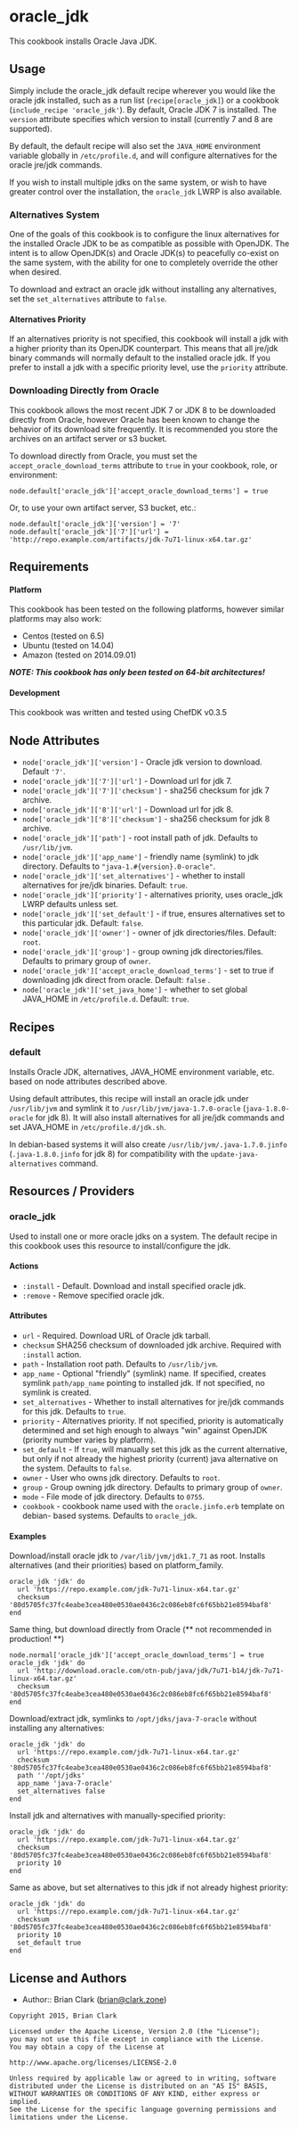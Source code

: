 # oracle_jdk

This cookbook installs Oracle Java JDK.

## Usage

Simply include the oracle_jdk default recipe wherever you would like the oracle
jdk installed, such as a run list (`recipe[oracle_jdk]`) or a cookbook
(`include_recipe 'oracle_jdk'`). By default, Oracle JDK 7 is installed. The
`version` attribute specifies which version to install (currently 7 and 8 are
supported).

By default, the default recipe will also set the `JAVA_HOME` environment variable
globally in `/etc/profile.d`, and will configure alternatives for the oracle
jre/jdk commands.

If you wish to install multiple jdks on the same system, or wish to have greater
control over the installation, the `oracle_jdk` LWRP is also available.

### Alternatives System

One of the goals of this cookbook is to configure the linux alternatives for the
installed Oracle JDK to be as compatible as possible with OpenJDK. The intent is
to allow OpenJDK(s) and Oracle JDK(s) to peacefully co-exist on the same system,
with the ability for one to completely override the other when desired.

To download and extract an oracle jdk without installing any alternatives,
set the `set_alternatives` attribute to `false`.

#### Alternatives Priority

If an alternatives priority is not specified, this cookbook will install a jdk
with a higher priority than its OpenJDK counterpart. This means that all
jre/jdk binary commands will normally default to the installed oracle jdk. If
you prefer to install a jdk with a specific priority level, use the
`priority` attribute.

### Downloading Directly from Oracle

This cookbook allows the most recent JDK 7 or JDK 8 to be downloaded
directly from Oracle, however Oracle has been known to change the behavior of its
download site frequently. It is recommended you store the archives on an artifact
server or s3 bucket.

To download directly from Oracle, you must set the `accept_oracle_download_terms`
attribute to `true` in your cookbook, role, or environment:
```
node.default['oracle_jdk']['accept_oracle_download_terms'] = true
```
Or, to use your own artifact server, S3 bucket, etc.:
```
node.default['oracle_jdk']['version'] = '7'
node.default['oracle_jdk']['7']['url'] = 'http://repo.example.com/artifacts/jdk-7u71-linux-x64.tar.gz'
```

## Requirements

#### Platform
This cookbook has been tested on the following platforms, however similar
platforms may also work:

* Centos (tested on 6.5)
* Ubuntu (tested on 14.04)
* Amazon (tested on 2014.09.01)

***NOTE: This cookbook has only been tested on 64-bit architectures!***

#### Development
This cookbook was written and tested using ChefDK v0.3.5

## Node Attributes

* `node['oracle_jdk']['version']` - Oracle jdk version to download. Default `'7'`.
* `node['oracle_jdk']['7']['url']` - Download url for jdk 7.
* `node['oracle_jdk']['7']['checksum']` - sha256 checksum for jdk 7 archive.
* `node['oracle_jdk']['8']['url']` - Download url for jdk 8.
* `node['oracle_jdk']['8']['checksum']` - sha256 checksum for jdk 8 archive.
* `node['oracle_jdk']['path']` - root install path of jdk. Defaults to
`/usr/lib/jvm`.
* `node['oracle_jdk']['app_name']` - friendly name (symlink) to jdk directory.
Defaults to `"java-1.#{version}.0-oracle"`.
* `node['oracle_jdk']['set_alternatives']` - whether to install alternatives
for jre/jdk binaries. Default: `true`.
* `node['oracle_jdk']['priority']` - alternatives priority, uses oracle_jdk LWRP
defaults unless set.
* `node['oracle_jdk']['set_default']` - if true, ensures alternatives set to
this particular jdk. Default: `false`.
* `node['oracle_jdk']['owner']` - owner of jdk directories/files.
Default: `root`.
* `node['oracle_jdk']['group']` - group owning jdk directories/files. Defaults
to primary group of `owner`.
* `node['oracle_jdk']['accept_oracle_download_terms']` - set to true if
downloading jdk direct from oracle. Default: `false` .
* `node['oracle_jdk']['set_java_home']` - whether to set global JAVA_HOME in
`/etc/profile.d`. Default: `true`.

## Recipes

### default

Installs Oracle JDK, alternatives, JAVA_HOME environment variable, etc. based
on node attributes described above.

Using default attributes, this recipe will install an oracle jdk under
`/usr/lib/jvm` and symlink it to `/usr/lib/jvm/java-1.7.0-oracle`
(`java-1.8.0-oracle` for jdk 8). It will also install alternatives for all jre/jdk
commands and set JAVA_HOME in `/etc/profile.d/jdk.sh`.

In debian-based systems it will also create `/usr/lib/jvm/.java-1.7.0.jinfo`
(`.java-1.8.0.jinfo` for jdk 8) for compatibility with the
`update-java-alternatives` command.

## Resources / Providers

### oracle_jdk

Used to install one or more oracle jdks on a system.  The default recipe in this
cookbook uses this resource to install/configure the jdk.

#### Actions
* `:install` - Default.  Download and install specified oracle jdk.
* `:remove` - Remove specified oracle jdk.

#### Attributes

* `url` - Required. Download URL of Oracle jdk tarball.
* `checksum` SHA256 checksum of downloaded jdk archive. Required with
  `:install` action.
* `path` - Installation root path. Defaults to `/usr/lib/jvm`.
* `app_name` - Optional "friendly" (symlink) name. If specified, creates
symlink `path/app_name` pointing to installed jdk. If not specified, no symlink
is created.
* `set_alternatives` - Whether to install alternatives for jre/jdk commands for
this jdk. Defaults to `true`.
* `priority` - Alternatives priority. If not specified, priority is automatically
determined and set high enough to always "win" against OpenJDK (priority number
varies by platform).
* `set_default` - If `true`, will manually set this jdk as the current
alternative, but only if not already the highest priority (current) java
alternative on the system. Defaults to `false`.
* `owner` - User who owns jdk directory. Defaults to `root`.
* `group` - Group owning jdk directory. Defaults to primary group of `owner`.
* `mode` - File mode of jdk directory. Defaults to `0755`.
* `cookbook` - cookbook name used with the `oracle.jinfo.erb` template on debian-
based systems. Defaults to `oracle_jdk`.

#### Examples

Download/install oracle jdk to `/var/lib/jvm/jdk1.7_71` as root. Installs
alternatives (and their priorities) based on platform_family.
```
oracle_jdk 'jdk' do
  url 'https://repo.example.com/jdk-7u71-linux-x64.tar.gz'
  checksum '80d5705fc37fc4eabe3cea480e0530ae0436c2c086eb8fc6f65bb21e8594baf8'
end
```

Same thing, but download directly from Oracle (** not recommended in production! **)
```
node.normal['oracle_jdk']['accept_oracle_download_terms'] = true
oracle_jdk 'jdk' do
  url 'http://download.oracle.com/otn-pub/java/jdk/7u71-b14/jdk-7u71-linux-x64.tar.gz'
  checksum '80d5705fc37fc4eabe3cea480e0530ae0436c2c086eb8fc6f65bb21e8594baf8'
end
```

Download/extract jdk, symlinks to `/opt/jdks/java-7-oracle` without
installing any alternatives:
```
oracle_jdk 'jdk' do
  url 'https://repo.example.com/jdk-7u71-linux-x64.tar.gz'
  checksum '80d5705fc37fc4eabe3cea480e0530ae0436c2c086eb8fc6f65bb21e8594baf8'
  path ''/opt/jdks'
  app_name 'java-7-oracle'
  set_alternatives false
end
```

Install jdk and alternatives with manually-specified priority:
```
oracle_jdk 'jdk' do
  url 'https://repo.example.com/jdk-7u71-linux-x64.tar.gz'
  checksum '80d5705fc37fc4eabe3cea480e0530ae0436c2c086eb8fc6f65bb21e8594baf8'
  priority 10
end
```

Same as above, but set alternatives to this jdk if not already highest priority:
```
oracle_jdk 'jdk' do
  url 'https://repo.example.com/jdk-7u71-linux-x64.tar.gz'
  checksum '80d5705fc37fc4eabe3cea480e0530ae0436c2c086eb8fc6f65bb21e8594baf8'
  priority 10
  set_default true
end
```

## License and Authors
- Author:: Brian Clark (brian@clark.zone)

```text
Copyright 2015, Brian Clark

Licensed under the Apache License, Version 2.0 (the "License");
you may not use this file except in compliance with the License.
You may obtain a copy of the License at

http://www.apache.org/licenses/LICENSE-2.0

Unless required by applicable law or agreed to in writing, software
distributed under the License is distributed on an "AS IS" BASIS,
WITHOUT WARRANTIES OR CONDITIONS OF ANY KIND, either express or implied.
See the License for the specific language governing permissions and
limitations under the License.
```
